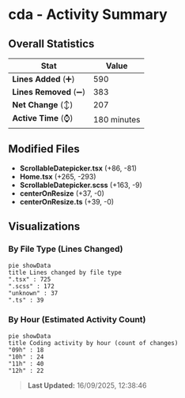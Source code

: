# cda - Activity Summary 

## Overall Statistics

| Stat                   | Value                                                             |
| ---------------------- | ----------------------------------------------------------------- |
| **Lines Added** (➕)   | 590                                          |
| **Lines Removed** (➖) | 383                                        |
| **Net Change** (↕)    | 207                |
| **Active Time** (⌚)   | 180 minutes |


## Modified Files
- **ScrollableDatepicker.tsx** (+86, -81)
- **Home.tsx** (+265, -293)
- **ScrollableDatepicker.scss** (+163, -9)
- **centerOnResize** (+37, -0)
- **centerOnResize.ts** (+39, -0)

## Visualizations

### By File Type (Lines Changed)

```mermaid
pie showData
title Lines changed by file type
".tsx" : 725
".scss" : 172
"unknown" : 37
".ts" : 39
```

### By Hour (Estimated Activity Count)

```mermaid
pie showData
title Coding activity by hour (count of changes)
"09h" : 18
"10h" : 24
"11h" : 40
"12h" : 22
```


> **Last Updated:** 16/09/2025, 12:38:46